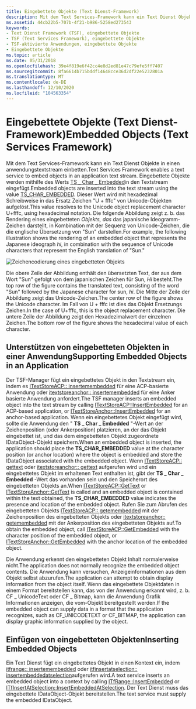 ```yaml
---
title: Eingebettete Objekte (Text Dienst-Framework)
description: Mit dem Text Services-Framework kann ein Text Dienst Objekte in einen anwendungstextstream einbetten.
ms.assetid: 44cb22b5-707b-4f21-b986-5258ed273543
keywords:
- Text Dienst Framework (TSF), eingebettete Objekte
- TSF (Text Services Framework), eingebettete Objekte
- TSF-aktivierte Anwendungen, eingebettete Objekte
- Eingebettete Objekte
ms.topic: article
ms.date: 05/31/2018
ms.openlocfilehash: 39e4f819e6f42cc4e8d2ed81e47c79efe5ff7407
ms.sourcegitcommit: 8fa6614b715bddf14648cce36d2df22e5232801a
ms.translationtype: MT
ms.contentlocale: de-DE
ms.lasthandoff: 12/10/2020
ms.locfileid: "104563354"
---
```

# <a name="embedded-objects-text-services-framework"></a><span data-ttu-id="ba31c-107">Eingebettete Objekte (Text Dienst-Framework)</span><span class="sxs-lookup"><span data-stu-id="ba31c-107">Embedded Objects (Text Services Framework)</span></span>

<span data-ttu-id="ba31c-108">Mit dem Text Services-Framework kann ein Text Dienst Objekte in einen anwendungstextstream einbetten.</span><span class="sxs-lookup"><span data-stu-id="ba31c-108">Text Services Framework enables a text service to embed objects in an application text stream.</span></span> <span data-ttu-id="ba31c-109">Eingebettete Objekte werden mithilfe des Werts [TS \_ Char \_ Embedded](ts-char--constants.md)in den Textstream eingefügt.</span><span class="sxs-lookup"><span data-stu-id="ba31c-109">Embedded objects are inserted into the text stream using the value [TS\_CHAR\_EMBEDDED](ts-char--constants.md).</span></span> <span data-ttu-id="ba31c-110">Dieser Wert wird mit hexadezimal Schreibweise in das Ersatz Zeichen "U + fffc" von Unicode-Objekten aufgelöst.</span><span class="sxs-lookup"><span data-stu-id="ba31c-110">This value resolves to the Unicode object replacement character U+fffc, using hexadecimal notation.</span></span> <span data-ttu-id="ba31c-111">Die folgende Abbildung zeigt z. b. das Rendering eines eingebetteten *Objekts, das* das japanische Ideogramm-Zeichen darstellt, in Kombination mit der Sequenz von Unicode-Zeichen, die die englische Übersetzung von "Sun" darstellen.</span><span class="sxs-lookup"><span data-stu-id="ba31c-111">For example, the following illustration shows the rendering of an embedded object that represents the Japanese ideograph *hi*, in combination with the sequence of Unicode characters that represent the English translation of "Sun."</span></span>

![Zeichencodierung eines eingebetteten Objekts](images/emb-obj.gif)

<span data-ttu-id="ba31c-113">Die obere Zeile der Abbildung enthält den übersetzten Text, der aus dem Wort "Sun" gefolgt von dem japanischen Zeichen für Sun, *Hi* besteht.</span><span class="sxs-lookup"><span data-stu-id="ba31c-113">The top row of the figure contains the translated text, consisting of the word "Sun" followed by the Japanese character for sun, *hi*.</span></span> <span data-ttu-id="ba31c-114">Die Mitte der Zeile der Abbildung zeigt das Unicode-Zeichen.</span><span class="sxs-lookup"><span data-stu-id="ba31c-114">The center row of the figure shows the Unicode character.</span></span> <span data-ttu-id="ba31c-115">Im Fall von U + fffc ist dies das Objekt Ersetzungs Zeichen.</span><span class="sxs-lookup"><span data-stu-id="ba31c-115">In the case of U+fffc, this is the object replacement character.</span></span> <span data-ttu-id="ba31c-116">Die untere Zeile der Abbildung zeigt den Hexadezimalwert der einzelnen Zeichen.</span><span class="sxs-lookup"><span data-stu-id="ba31c-116">The bottom row of the figure shows the hexadecimal value of each character.</span></span>

## <a name="supporting-embedded-objects-in-an-application"></a><span data-ttu-id="ba31c-117">Unterstützen von eingebetteten Objekten in einer Anwendung</span><span class="sxs-lookup"><span data-stu-id="ba31c-117">Supporting Embedded Objects in an Application</span></span>

<span data-ttu-id="ba31c-118">Der TSF-Manager fügt ein eingebettetes Objekt in den Textstream ein, indem es [ITextStoreACP:: insertemembedded](/windows/desktop/api/textstor/nf-textstor-itextstoreacp-insertembedded) für eine ACP-basierte Anwendung oder [itextstoreanchor:: insertemembedded](/windows/desktop/api/Textstor/nf-textstor-itextstoreanchor-insertembedded) für eine Anker basierte Anwendung anfordert.</span><span class="sxs-lookup"><span data-stu-id="ba31c-118">The TSF manager inserts an embedded object into the text stream by calling [ITextStoreACP::InsertEmbedded](/windows/desktop/api/textstor/nf-textstor-itextstoreacp-insertembedded) for an ACP-based application, or [ITextStoreAnchor::InsertEmbedded](/windows/desktop/api/Textstor/nf-textstor-itextstoreanchor-insertembedded) for an anchor-based application.</span></span> <span data-ttu-id="ba31c-119">Wenn ein eingebettetes Objekt eingefügt wird, sollte die Anwendung den " **TS \_ Char \_ Embedded** "-Wert an der Zeichenposition (oder Ankerposition) platzieren, an der das Objekt eingebettet ist, und das dem eingebetteten Objekt zugeordnete IDataObject-Objekt speichern.</span><span class="sxs-lookup"><span data-stu-id="ba31c-119">When an embedded object is inserted, the application should place the **TS\_CHAR\_EMBEDDED** value at the character position (or anchor location) where the object is embedded and store the IDataObject associated with the embedded object.</span></span> <span data-ttu-id="ba31c-120">Wenn [ITextStoreACP:: gettext](/windows/desktop/api/textstor/nf-textstor-itextstoreacp-gettext) oder [itextstoreanchor:: gettext](/windows/desktop/api/Textstor/nf-textstor-itextstoreanchor-gettext) aufgerufen wird und ein eingebettetes Objekt im erhaltenen Text enthalten ist, gibt der **TS \_ Char \_ Embedded** -Wert das vorhanden sein und den Speicherort des eingebetteten Objekts an.</span><span class="sxs-lookup"><span data-stu-id="ba31c-120">When [ITextStoreACP::GetText](/windows/desktop/api/textstor/nf-textstor-itextstoreacp-gettext) or [ITextStoreAnchor::GetText](/windows/desktop/api/Textstor/nf-textstor-itextstoreanchor-gettext) is called and an embedded object is contained within the text obtained, the **TS\_CHAR\_EMBEDDED** value indicates the presence and location of the embedded object.</span></span> <span data-ttu-id="ba31c-121">Rufen Sie zum Abrufen des eingebetteten Objekts [ITextStoreACP:: getemembedded](/windows/desktop/api/textstor/nf-textstor-itextstoreacp-getembedded) mit der Zeichenposition des eingebetteten Objekts oder [itextstoreanchor:: getemembedded](/windows/desktop/api/Textstor/nf-textstor-itextstoreanchor-getembedded) mit der Ankerposition des eingebetteten Objekts auf.</span><span class="sxs-lookup"><span data-stu-id="ba31c-121">To obtain the embedded object, call [ITextStoreACP::GetEmbedded](/windows/desktop/api/textstor/nf-textstor-itextstoreacp-getembedded) with the character position of the embedded object, or [ITextStoreAnchor::GetEmbedded](/windows/desktop/api/Textstor/nf-textstor-itextstoreanchor-getembedded) with the anchor location of the embedded object.</span></span>

<span data-ttu-id="ba31c-122">Die Anwendung erkennt den eingebetteten Objekt Inhalt normalerweise nicht.</span><span class="sxs-lookup"><span data-stu-id="ba31c-122">The application does not normally recognize the embedded object contents.</span></span> <span data-ttu-id="ba31c-123">Die Anwendung kann versuchen, Anzeigeinformationen aus dem Objekt selbst abzurufen.</span><span class="sxs-lookup"><span data-stu-id="ba31c-123">The application can attempt to obtain display information from the object itself.</span></span> <span data-ttu-id="ba31c-124">Wenn das eingebettete Objektdaten in einem Format bereitstellen kann, das von der Anwendung erkannt wird, z. b. CF \_ UnicodeText oder CF \_ Bitmap, kann die Anwendung Grafik Informationen anzeigen, die vom-Objekt bereitgestellt werden.</span><span class="sxs-lookup"><span data-stu-id="ba31c-124">If the embedded object can supply data in a format that the application recognizes, such as CF\_UNICODETEXT or CF\_BITMAP, the application can display graphic information supplied by the object.</span></span>

## <a name="inserting-embedded-objects"></a><span data-ttu-id="ba31c-125">Einfügen von eingebetteten Objekten</span><span class="sxs-lookup"><span data-stu-id="ba31c-125">Inserting Embedded Objects</span></span>

<span data-ttu-id="ba31c-126">Ein Text Dienst fügt ein eingebettetes Objekt in einen Kontext ein, indem [itfrange:: insertemembedded](/windows/desktop/api/msctf/nf-msctf-itfrange-insertembedded) oder [itfinsertatselection:: insertembeddedatselection](/windows/desktop/api/msctf/nf-msctf-itfinsertatselection-insertembeddedatselection)aufgerufen wird.</span><span class="sxs-lookup"><span data-stu-id="ba31c-126">A text service inserts an embedded object into a context by calling [ITfRange::InsertEmbedded](/windows/desktop/api/msctf/nf-msctf-itfrange-insertembedded) or [ITfInsertAtSelection::InsertEmbeddedAtSelection](/windows/desktop/api/msctf/nf-msctf-itfinsertatselection-insertembeddedatselection).</span></span> <span data-ttu-id="ba31c-127">Der Text Dienst muss das eingebettete IDataObject-Objekt bereitstellen.</span><span class="sxs-lookup"><span data-stu-id="ba31c-127">The text service must supply the embedded IDataObject.</span></span>

 

 
